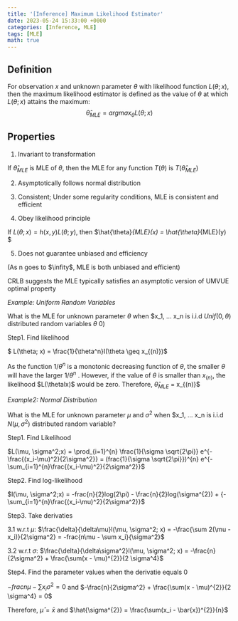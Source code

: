 ```yaml
---
title: '[Inference] Maximum Likelihood Estimator'
date: 2023-05-24 15:33:00 +0000
categories: [Inference, MLE]
tags: [MLE]
math: true
---
```


## Definition
For observation $x$ and unknown parameter $\theta$ with likelihood function $L(\theta;x)$, then the maximum likelihood estimator is defined as the value of $\theta$ at which $L(\theta;x)$ attains the maximum: $$\hat{\theta}_{MLE} = argmax_{\theta}L(\theta; x)$$

## Properties
1. Invariant to transformation

If $\hat{\theta}_{MLE}$ is MLE of $\theta$, then the MLE for any function $T(\theta)$ is $T(\hat{\theta}_{MLE})$

2. Asymptotically follows normal distribution 

3. Consistent; Under some regularity conditions, MLE is consistent and efficient

4. Obey likelihood principle

If $L(\theta;x) = h(x,y)L(\theta;y)$, then $\hat{\theta}_{MLE}(x) = \hat{\theta}_{MLE}(y) $

5. Does not guarantee unbiased and efficiency 

(As n goes to $\infity$, MLE is both unbiased and efficient)

CRLB suggests the MLE typically satisfies an asymptotic version of UMVUE optimal property


*Example: Uniform Random Variables*

What is the MLE for unknown parameter $\theta$ when $x_1, ... x_n is i.i.d $Unif(0, \theta)$ distributed random variables $\theta \> 0)$


Step1. Find likelihood 

$ L(\theta; x) = \frac{1}{\theta^n}I(\theta \geq x_{(n)})$


As the function $1/\theta^n$ is a monotonic decreasing function of $\theta$, the smaller $\theta$ will have the larger $1/\theta^n$ . However, if the value of $\theta$ is smaller than $x_{(n)}$, the likelihood $L(\thetalx)$ would be zero. Therefore, $\hat{\theta}_{MLE}$ = x_{(n)}$

*Example2: Normal Distribution*

What is the MLE for unknown parameter $\mu$ and $\sigma^{2}$ when $x_1, ... x_n is i.i.d $N(\mu, \sigma^{2})$ distributed random variable?


Step1. Find Likelihood

$L(\mu, \sigma^2;x) = \prod_{i=1}^{n} \frac{1}{\sigma \sqrt{2\pi}} e^{-\frac{(x_i-\mu)^2}{2\sigma^2}}
= (frac{1}{\sigma \sqrt{2\pi}})^{n} e^{-\sum_{i=1}^{n}\frac{(x_i-\mu)^2}{2\sigma^2}}$

Step2. Find log-likelihood

$l(\mu, \sigma^2;x) = -frac{n}{2}log(2\pi) - \frac{n}{2}log(\sigma^{2}) + {-\sum_{i=1}^{n}\frac{(x_i-\mu)^2}{2\sigma^2}}$


Step3. Take derivaties


3.1 w.r.t $\mu$: $\frac{\delta}{\delta\mu}l(\mu, \sigma^2; x) = -\frac{\sum 2(\mu - x_i)}{2\sigma^2} = -frac{n\mu - \sum x_i}{\sigma^2}$

3.2 w.r.t $\sigma$: $\frac{\delta}{\delta\sigma^2}l(\mu, \sigma^2; x) = -\frac{n}{2\sigma^2} + \frac{\sum(x - \mu)^{2}}{2 \sigma^4}$

Step4. Find the parameter values when the derivatie equals 0 

$-frac{n\mu - \sum x_i}{\sigma^2} = 0$ and $-\frac{n}{2\sigma^2} + \frac{\sum(x - \mu)^{2}}{2 \sigma^4} = 0$

Therefore, $\hat{\mu} = \bar{x}$ and $\hat{\sigma^{2}} = \frac{\sum(x_i - \bar{x})^{2}}{n}$






